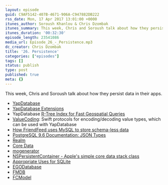```yaml
---
layout: episode
guid: C9AF5142-407B-4671-906A-C947882DB222
rss_date: Mon, 17 Apr 2017 13:01:00 +0000
itunes_author: Soroush Khanlou & Chris Dzombak
itunes_summary: This week, Chris and Soroush talk about how they persist data in their apps.
itunes_duration: '00:32:30'
episode_length: 23541086
media_url: Episode_26_-_Persistence.mp3
dc_creator: Chris Dzombak
title: '26. Persistence'
categories: ["episodes"]
tags: []
status: publish
type: post
published: true
meta: {}
---
```

This week, Chris and Soroush talk about how they persist data in their apps.

- [YapDatabase](https://github.com/yapstudios/YapDatabase)
- [YapDatabase Extensions](https://github.com/yapstudios/YapDatabase/wiki/Extensions)
- YapDatabase [R-Tree Index for Fast Geospatial Queries](https://github.com/yapstudios/YapDatabase/wiki/R-Tree-Index)
- [ValueCoding](https://github.com/danthorpe/ValueCoding): Swift protocols for encoding/decoding value types, which can be used with YapDatabase
- [How FriendFeed uses MySQL to store schema-less data](http://backchannel.org/blog/friendfeed-schemaless-mysql)
- [PostgreSQL 9.6 Documentation: JSON Types](https://www.postgresql.org/docs/9.6/static/datatype-json.html)
- [Realm](http://realm.io/)
- [Core Data](https://developer.apple.com/library/content/documentation/Cocoa/Conceptual/CoreData/index.html?utm_source=iosstash.io)
- [mogenerator](https://github.com/rentzsch/mogenerator)
- [NSPersistentContainer - Apple's simple core data stack class](https://developer.apple.com/reference/coredata/nspersistentcontainer)
- [Appropriate Uses for SQLite](https://www.sqlite.org/whentouse.html)
- [EGODatabase](https://github.com/enormego/egodatabase)
- [FMDB](https://github.com/ccgus/fmdb)
- [FCModel](https://github.com/marcoarment/FCModel)
